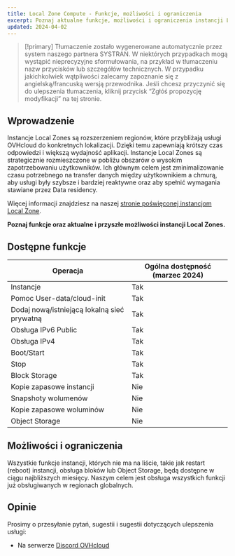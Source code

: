 ```yaml
---
title: Local Zone Compute - Funkcje, możliwości i ograniczenia
excerpt: Poznaj aktualne funkcje, możliwości i ograniczenia instancji Local Zones
updated: 2024-04-02
---
```


> [!primary]
> Tłumaczenie zostało wygenerowane automatycznie przez system naszego partnera SYSTRAN. W niektórych przypadkach mogą wystąpić nieprecyzyjne sformułowania, na przykład w tłumaczeniu nazw przycisków lub szczegółów technicznych. W przypadku jakichkolwiek wątpliwości zalecamy zapoznanie się z angielską/francuską wersją przewodnika. Jeśli chcesz przyczynić się do ulepszenia tłumaczenia, kliknij przycisk “Zgłóś propozycję modyfikacji” na tej stronie.
>

## Wprowadzenie

Instancje Local Zones są rozszerzeniem regionów, które przybliżają usługi OVHcloud do konkretnych lokalizacji. Dzięki temu zapewniają krótszy czas odpowiedzi i większą wydajność aplikacji.
Instancje Local Zones są strategicznie rozmieszczone w pobliżu obszarów o wysokim zapotrzebowaniu użytkowników. Ich głównym celem jest zminimalizowanie czasu potrzebnego na transfer danych między użytkownikiem a chmurą, aby usługi były szybsze i bardziej reaktywne oraz aby spełnić wymagania stawiane przez Data residency.

Więcej informacji znajdziesz na naszej [stronie poświęconej instancjom Local Zone](https://www.ovhcloud.com/pl/public-cloud/local-zone-compute/).

**Poznaj funkcje oraz aktualne i przyszłe możliwości instancji Local Zones.**

## Dostępne funkcje

| Operacja | Ogólna dostępność (marzec 2024) |
| --- | --- |
| Instancje | Tak |
| Pomoc User-data/cloud-init | Tak|
| Dodaj nową/istniejącą lokalną sieć prywatną | Tak |
| Obsługa IPv6 Public | Tak |
| Obsługa IPv4 | Tak |
| Boot/Start | Tak |
| Stop | Tak |
| Block Storage | Tak |
| Kopie zapasowe instancji | Nie |
| Snapshoty wolumenów | Nie |
| Kopie zapasowe woluminów | Nie |
| Object Storage | Nie |

## Możliwości i ograniczenia

Wszystkie funkcje instancji, których nie ma na liście, takie jak restart (reboot) instancji, obsługa bloków lub Object Storage, będą dostępne w ciągu najbliższych miesięcy. Naszym celem jest obsługa wszystkich funkcji już obsługiwanych w regionach globalnych.

## Opinie

Prosimy o przesyłanie pytań, sugestii i sugestii dotyczących ulepszenia usługi:

- Na serwerze [Discord OVHcloud](https://discord.gg/ovhcloud)